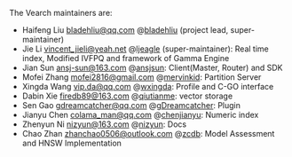The Vearch maintainers are:

- Haifeng Liu [bladehliu@qq.com](mailto:bladehliu@qq.com) @[bladehliu](https://github.com/bladehliu) (project lead, super-maintainer)
- Jie Li [vincent_jieli@yeah.net](mailto:vincent_jieli@yeah.net) @[ljeagle](https://github.com/ljeagle) (super-maintainer): Real time index, Modified IVFPQ and framework of Gamma Engine
- Jian Sun [ansj-sun@163.com](mailto:ansj-sun@163.com) @[ansjsun](https://github.com/ansjsun): Client(Master, Router) and SDK
- Mofei Zhang [mofei2816@gmail.com](mailto:mofei2816@gmail.com) @[mervinkid](https://github.com/mervinkid): Partition Server
- Xingda Wang [vip.da@qq.com](mailto:vip.da@qq.com) @[wxingda](https://github.com/wxingda): Profile and C-GO interface
- Dabin Xie [firedb89@163.com](mailto:firedb89@163.com) @[qiutianme](https://github.com/qiutianme): vector storage
- Sen Gao [gdreamcatcher@qq.com](mailto:gdreamcatcher@qq.com) @[gDreamcatcher](https://github.com/gDreamcatcher): Plugin
- Jianyu Chen [colama_man@qq.com](mailto:colama_man@qq.com) @[chenjianyu](https://github.com/chenjianyu): Numeric index
- Zhenyun Ni [nizyun@163.com](mailto:nizyun@163.com) @[nizyun](https://github.com/nizyun): Docs
- Chao Zhan [zhanchao0506@outlook.com](mailto:zhanchao0506@outlook.com) @[zcdb](https://github.com/zcdb): Model Assessment and HNSW Implementation
